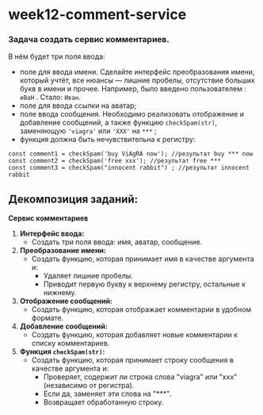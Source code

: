 # week12-comment-service

### Задача создать сервис комментариев.

В нём будет три поля ввода:

- поле для ввода имени. Сделайте интерфейс преобразования имени, который учтёт, все нюансы — лишние пробелы, отсутствие больших букв в имени и прочее. Например, было введено пользователем : `иВаН` . Стало: `Иван`.
- поле для ввода ссылки на аватар;
- поле ввода сообщения. Необходимо реализовать отображение и добавление сообщений, а также функцию `checkSpam(str)`, заменяющую `'viagra'` или `'XXX'` на `***` ;
- функция должна быть нечувствительна к регистру:

```
const comment1 = checkSpam('buy ViAgRA now'); //результат buy *** now
const comment2 = checkSpam('free xxx'); //результат free ***
const comment3 = checkSpam("innocent rabbit") ; //результат innocent rabbit
```

## Декомпозиция заданий:

**Сервис комментариев**

1. **Интерфейс ввода:**
   - Создать три поля ввода: имя, аватар, сообщение.
2. **Преобразование имени:**
   - Создать функцию, которая принимает имя в качестве аргумента и:
     - Удаляет лишние пробелы.
     - Приводит первую букву к верхнему регистру, остальные к нижнему.
3. **Отображение сообщений:**
   - Создать функцию, которая отображает комментарии в удобном формате.
4. **Добавление сообщений:**
   - Создать функцию, которая добавляет новые комментарии к списку комментариев.
5. **Функция `checkSpam(str)`:**
   - Создать функцию, которая принимает строку сообщения в качестве аргумента и:
     - Проверяет, содержит ли строка слова "viagra" или "xxx" (независимо от регистра).
     - Если да, заменяет эти слова на "\*\*\*".
     - Возвращает обработанную строку.
